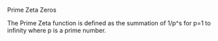 Prime Zeta Zeros

The Prime Zeta function is defined as the summation of 1/p^s for p=1 to infinity where p is a prime number.
